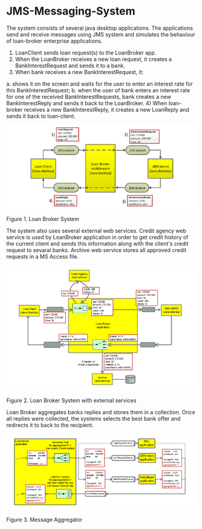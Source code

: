 # JMS-Messaging-System

The system consists of several java desktop applications. The applications send and receive messages using JMS system and simulates the behaviour of loan-broker enterprise applications.

1) LoanClient sends loan request(s) to the LoanBroker app.
2) When the LoanBroker receives a new loan request, it creates a BankInterestRequest and sends it to a bank.
3) When bank receives a new BankInterestRequest, it:

  a. shows it on the screen and waits for the user to enter an interest rate for this BankInterestRequest;
  b. when the user of bank enters an interest rate for one of the received BankInterestRequests, bank creates a new BankInterestReply and        sends it back to the LoanBroker.
4) When loan-broker receives a new BankInterestReply, it creates a new LoanReply and sends it back to loan-client.

![](project%20architecture%20images/LoanBrokerSystem.png)

Figure 1. Loan Broker System

The system also uses several external web services. Credit agency web service is used by LoanBroker application in order to get credit history of the current client and sends this information along with the client's credit request to sevaral banks. Archive web service stores all approved credit requests in a MS Access file.  

![](project%20architecture%20images/LoanBrokerWithExternalServices.png)

Figure 2. Loan Broker System with external services

Loan Broker aggregates banks replies and stores them in a collection. Once all replies were collected, the systems selects the best bank offer and redirects it to back to the recipient.

![](project%20architecture%20images/MessageAggregator.png)

Figure 3. Message Aggregator

